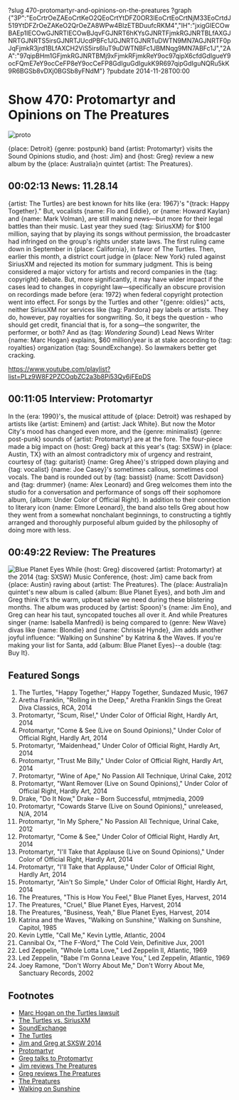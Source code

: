 ?slug 470-protomartyr-and-opinions-on-the-preatures
?graph {"3P":"EoCrtrOeZAEoCrtKeO2QEoCrtYtDFZ0OR3lEoCrtEoCrtNjM33EoCrtdJ519YtDFZrOeZAKeO2QrOeZA8WPw4BIzETBDuufcRKM4","IH":"jxigGlECOwBAEp1lECOwGJNRTlECOwBJqvFGJNRT6hKYsGJNRTFjmkRGJNRTBLfAXGJNRTGJNRTS5irsGJNRTJUcdPBFc1JGJNRTGJNRTuDWTN9MN7AGJNRTF0pJqFjmkR3jrd1BLfAXCH2ViS5irs6IuT9uDWTNBFc1JBMNqg9MN7ABFc1J","2AA":"97qipBHm1GFjmkRGJNRTBMj9xFjmkRFjmkReY9oc97qipX6cfdGdIgueY9ocFQmE7eY9ocCeFP8eY9ocCeFP8GdIguGdIgukK9R697qipGdIguNQRu5kK9R6BGSb8vDXj0BGSb8yFNdM"}
?pubdate 2014-11-28T00:00

# Show 470: Protomartyr and Opinions on The Preatures
![proto](http://static.soundopinions.org/images/2014/proto_web.jpg)

{place: Detroit} {genre: postpunk} band {artist: Protomartyr} visits the Sound Opinions studio, and {host: Jim} and {host: Greg} review a new album by the {place: Australia}n quintet {artist: The Preatures}.


## 00:02:13 News: 11.28.14
{artist: The Turtles} are best known for hits like {era: 1967}'s "{track: Happy Together}." But, vocalists {name: Flo and Eddie}, or {name: Howard Kaylan} and {name: Mark Volman}, are still making news—but more for their legal battles than their music. Last year they sued {tag: SiriusXM} for $100 million, saying that by playing its songs without permission, the broadcaster had infringed on the group's rights under state laws. The first ruling came down in September in {place: California}, in favor of The Turtles. Then, earlier this month, a district court judge in {place: New York} ruled against SiriusXM and rejected its motion for summary judgment. This is being considered a major victory for artists and record companies in the {tag: copyright} debate. But, more significantly, it may have wider impact if the cases lead to changes in copyright law—specifically an obscure provision on recordings made before {era: 1972} when federal copyright protection went into effect. For songs by the Turtles and other "{genre: oldies}" acts, neither SiriusXM nor services like {tag: Pandora} pay labels or artists. They do, however, pay royalties for songwriting. So, it begs the question - who should get credit, financial that is, for a song—the songwriter, the performer, or both? And as {tag: *Wondering Sound*} Lead News Writer {name: Marc Hogan} explains, $60 million/year is at stake according to {tag: royalties} organization {tag: SoundExchange}. So lawmakers better get cracking. 

https://www.youtube.com/playlist?list=PLz9W8F2PZCOqbZC2a3b8Pi53Qy6jFEpDS

## 00:11:05 Interview: Protomartyr
In the {era: 1990}'s, the musical attitude of {place: Detroit} was reshaped by artists like {artist: Eminem} and {artist: Jack White}. But now the Motor City's mood has changed even more, and the {genre: minimalist} {genre: post-punk} sounds of {artist: Protomartyr} are at the fore. The four-piece made a big impact on {host: Greg} back at this year's {tag: SXSW} in {place: Austin, TX} with an almost contradictory mix of urgency and restraint, courtesy of {tag: guitarist} {name: Greg Ahee}'s stripped down playing and {tag: vocalist} {name: Joe Casey}'s sometimes callous, sometimes cool vocals. The band is rounded out by {tag: bassist} {name: Scott Davidson} and {tag: drummer} {name: Alex Leonard} and Greg welcomes them into the studio for a conversation and performance of songs off their sophomore album, {album: Under Color of Official Right}. In addition to their connection to literary icon {name: Elmore Leonard}, the band also tells Greg about how they went from a somewhat nonchalant beginnings, to constructing a tightly arranged and thoroughly purposeful album guided by the philosophy of doing more with less. 


## 00:49:22 Review: The Preatures
![Blue Planet Eyes](http://a1.mzstatic.com/us/r30/Music4/v4/a5/75/8e/a5758e21-0e36-520b-45f3-cdf27bc4cec6/UMG_cvrart_00602547033550_01_RGB72_1500x1500_14UMGIM37531.600x600-75.jpg "556794538/915976469")
While {host: Greg} discovered {artist: Protomartyr} at the 2014 {tag: SXSW} Music Conference, {host: Jim} came back from {place: Austin} raving about {artist: The Preatures}. The {place: Australia}n quintet's new album is called {album: Blue Planet Eyes}, and both Jim and Greg think it's the warm, upbeat salve we need during these blistering months. The album was produced by {artist: Spoon}'s {name: Jim Eno}, and Greg can hear his taut, syncopated touches all over it. And while Preatures singer {name: Isabella Manfredi} is being compared to {genre: New Wave} divas like {name: Blondie} and {name: Chrissie Hynde}, Jim adds another joyful influence: "Walking on Sunshine" by Katrina & the Waves. If you're making your list for Santa, add {album: Blue Planet Eyes}--a double {tag: Buy It}.


## Featured Songs
1. The Turtles, "Happy Together," Happy Together, Sundazed Music, 1967 
1. Aretha Franklin, "Rolling in the Deep," Aretha Franklin Sings the Great Diva Classics, RCA, 2014
1. Protomartyr, "Scum, Rise!," Under Color of Official Right, Hardly Art, 2014 
1. Protomartyr, "Come & See (Live on Sound Opinions)," Under Color of Official Right, Hardly Art, 2014 
1. Protomartyr, "Maidenhead," Under Color of Official Right, Hardly Art, 2014 
1. Protomartyr, "Trust Me Billy," Under Color of Official Right, Hardly Art, 2014 
1. Protomartyr, "Wine of Ape," No Passion All Technique, Urinal Cake, 2012 
1. Protomartyr, "Want Remover (Live on Sound Opinions)," Under Color of Official Right, Hardly Art, 2014 
1. Drake, "Do It Now," Drake – Born Successful, mtmjmedia, 2009 
1. Protomartyr, "Cowards Starve (Live on Sound Opinions)," unreleased, N/A, 2014 
1. Protomartyr, "In My Sphere," No Passion All Technique, Urinal Cake, 2012 
1. Protomartyr, "Come & See," Under Color of Official Right, Hardly Art, 2014 
1. Protomartyr, "I'll Take that Applause (Live on Sound Opinions)," Under Color of Official Right, Hardly Art, 2014 
1. Protomartyr, "I'll Take that Applause," Under Color of Official Right, Hardly Art, 2014 
1. Protomartyr, "Ain't So Simple," Under Color of Official Right, Hardly Art, 2014 
1. The Preatures, "This is How You Feel," Blue Planet Eyes, Harvest, 2014 
1. The Preatures, "Cruel," Blue Planet Eyes, Harvest, 2014 
1. The Preatures, "Business, Yeah," Blue Planet Eyes, Harvest, 2014 
1. Katrina and the Waves, "Walking on Sunshine," Walking on Sunshine, Capitol, 1985 
1. Kevin Lyttle, "Call Me," Kevin Lyttle, Atlantic, 2004 
1. Cannibal Ox, "The F-Word," The Cold Vein, Definitive Jux, 2001 
1. Led Zeppelin, "Whole Lotta Love," Led Zeppelin II, Atlantic, 1969 
1. Led Zeppelin, "Babe I'm Gonna Leave You," Led Zeppelin, Atlantic, 1969 
1. Joey Ramone, "Don't Worry About Me," Don't Worry About Me, Sanctuary Records, 2002 


## Footnotes
- [Marc Hogan on the Turtles lawsuit](http://www.wonderingsound.com/news/siriusxm-turtles-copyright-ruling-performance-royalties-traditional-radio-streaming/)
- [The Turtles vs. SiriusXM](http://www.nytimes.com/2014/11/17/business/media/judge-rules-against-sirius-xm-on-royalties-in-suit-by-the-turtles.html?_r=0)
- [SoundExchange](http://www.soundexchange.com/about/)
- [The Turtles](http://theturtles.com/)
- [Jim and Greg at SXSW 2014](http://www.soundopinions.org/show/434)
- [Protomartyr](http://www.hardlyart.com/protomartyr.html)
- [Greg talks to Protomartyr](http://articles.chicagotribune.com/2014-04-24/entertainment/ct-protomartyr-joe-casey-lincoln-hall-20140424_1_rock-band-local-band-benton-harbor)
- [Jim reviews The Preatures](http://www.wbez.org/blogs/jim-derogatis/2014-10/preatures-walking-sunshine-blue-planet-eyes-110949)
- [Greg reviews The Preatures](http://www.chicagotribune.com/entertainment/music/kot/ct-preatures-blue-planet-eyes-album-review-20141124-column.html)
- [The Preatures](http://www.thepreatures.com/)
- [Walking on Sunshine](https://www.youtube.com/watch?v=iPUmE-tne5U)
